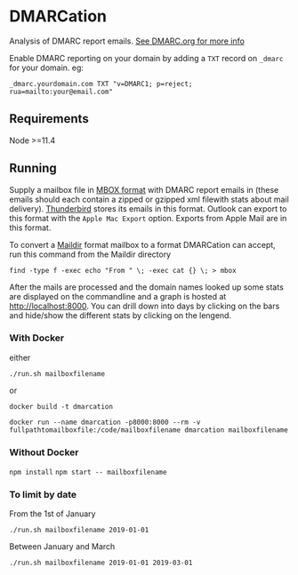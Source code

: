 # DMARCation

Analysis of DMARC report emails. [See DMARC.org for more info](https://dmarc.org/overview/)

Enable DMARC reporting on your domain by adding a `TXT` record on `_dmarc` for your domain. eg:

`_dmarc.yourdomain.com TXT "v=DMARC1; p=reject; rua=mailto:your@email.com"`

## Requirements

Node >=11.4

## Running

Supply a mailbox file in [MBOX format](https://en.wikipedia.org/wiki/Mbox) with DMARC report emails in (these emails should each contain a zipped or gzipped xml filewith stats about mail delivery). [Thunderbird](https://www.thunderbird.net) stores its emails in this format. Outlook can export to this format with the `Apple Mac Export` option. Exports from Apple Mail are in this format.

To convert a [Maildir](https://en.wikipedia.org/wiki/Maildir) format mailbox to a format DMARCation can accept, run this command from the Maildir directory

`find -type f -exec echo "From " \; -exec cat {} \; > mbox`

After the mails are processed and the domain names looked up some stats are displayed on the commandline and a graph is hosted at [http://localhost:8000](http://localhost:8000). You can drill down into days by clicking on the bars and hide/show the different stats by clicking on the lengend.

### With Docker

either

`./run.sh mailboxfilename`

or

`docker build -t dmarcation`

`docker run --name dmarcation -p8000:8000 --rm -v fullpathtomailboxfile:/code/mailboxfilename dmarcation mailboxfilename`

### Without Docker

`npm install`
`npm start -- mailboxfilename`

### To limit by date

From the 1st of January

`./run.sh mailboxfilename 2019-01-01`

Between January and March

`./run.sh mailboxfilename 2019-01-01 2019-03-01`
